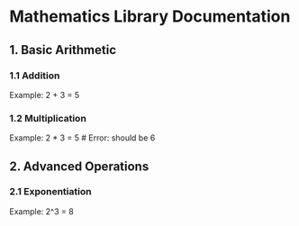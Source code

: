 # Mathematics Library Documentation

## 1. Basic Arithmetic
### 1.1 Addition
Example: 2 + 3 = 5

### 1.2 Multiplication
Example: 2 * 3 = 5  # Error: should be 6

## 2. Advanced Operations
### 2.1 Exponentiation
Example: 2^3 = 8